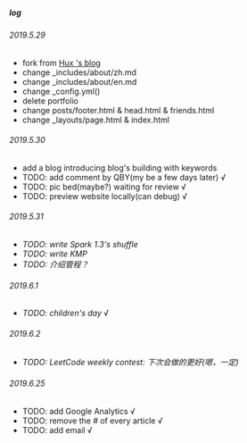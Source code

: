 ##### log
###### 2019.5.29
- fork from [Hux 's blog](https://huangxuan.me/)
- change  _includes/about/zh.md
- change _includes/about/en.md
- change _config.yml()
- delete portfolio
- change posts/footer.html & head.html & friends.html
- change _layouts/page.html & index.html


###### 2019.5.30
- add a blog introducing blog's building with keywords
- TODO: add comment by QBY(my be a few days later) √
- TODO: pic bed(maybe?)  waiting for review √
- TODO: preview website locally(can debug) √

###### 2019.5.31

- *TODO: write Spark 1.3's shuffle*
- *TODO: write KMP*
- *TODO: 介绍管程？*

###### 2019.6.1

- *TODO: children's day* √

###### 2019.6.2

- *TODO: LeetCode weekly contest: 下次会做的更好(嗯，一定)*

###### 2019.6.25
- TODO: add Google Analytics √
- TODO: remove the # of every article √
- TODO: add email √